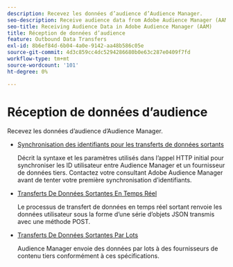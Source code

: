```yaml
---
description: Recevez les données d’audience d’Audience Manager.
seo-description: Receive audience data from Adobe Audience Manager (AAM).
seo-title: Receiving Audience Data in Adobe Audience Manager (AAM)
title: Réception de données d’audience
feature: Outbound Data Transfers
exl-id: 8b6ef84d-6b04-4a0e-9142-aa48b586c05e
source-git-commit: 4d3c859cc4dc5294286680b0e63c287e0409f7fd
workflow-type: tm+mt
source-wordcount: '101'
ht-degree: 0%

---
```


# Réception de données d’audience

Recevez les données d’audience d’Audience Manager.

* [Synchronisation des identifiants pour les transferts de données sortants](id-sync-outbound.md)

  Décrit la syntaxe et les paramètres utilisés dans l’appel HTTP initial pour synchroniser les ID utilisateur entre Audience Manager et un fournisseur de données tiers. Contactez votre consultant Adobe Audience Manager avant de tenter votre première synchronisation d’identifiants.

* [Transferts De Données Sortantes En Temps Réel](real-time-outbound-transfers/real-time-outbound-transfers.md)

  Le processus de transfert de données en temps réel sortant renvoie les données utilisateur sous la forme d’une série d’objets JSON transmis avec une méthode POST.

* [Transferts De Données Sortantes Par Lots](batch-outbound-transfers/batch-outbound-overview.md)

  Audience Manager envoie des données par lots à des fournisseurs de contenu tiers conformément à ces spécifications.
